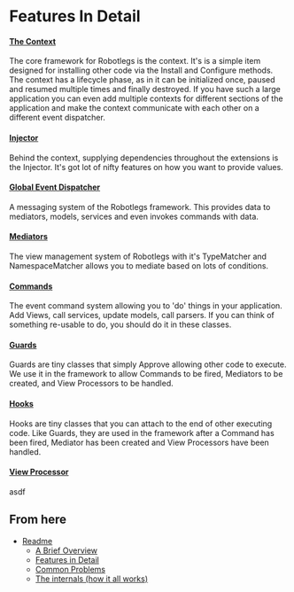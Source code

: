 
Features In Detail
==============

#### [The Context](./features/Context.md)

The core framework for Robotlegs is the context. It's is a simple item designed for installing other code via the Install and Configure methods.
The context has a lifecycle phase, as in it can be initialized once, paused and resumed multiple times and finally destroyed.
If you have such a large application you can even add multiple contexts for different sections of the application and make the context communicate with each other on a different event dispatcher.

#### [Injector](./features/Injector.md)

Behind the context, supplying dependencies throughout the extensions is the Injector.
It's got lot of nifty features on how you want to provide values.

#### [Global Event Dispatcher](./features/GlobalEventDispatcher.md)

A messaging system of the Robotlegs framework. This provides data to mediators, models, services and even invokes commands with data.

#### [Mediators](./features/Mediators.md)

The view management system of Robotlegs with it's TypeMatcher and NamespaceMatcher allows you to mediate based on lots of conditions.

#### [Commands](./features/Commands.md)

The event command system allowing you to 'do' things in your application. Add Views, call services, update models, call parsers. If you can think of something re-usable to do, you should do it in these classes.

#### [Guards](./features/Guards.md)

Guards are tiny classes that simply Approve allowing other code to execute. We use it in the framework to allow Commands to be fired, Mediators to be created, and View Processors to be handled.

#### [Hooks](./features/Hooks.md)

Hooks are tiny classes that you can attach to the end of other executing code.
Like Guards, they are used in the framework after a Command has been fired, Mediator has been created and View Processors have been handled.

#### [View Processor](./features/ViewProcessor.md)

asdf

From here
------------

* [Readme](../README.md)
	* [A Brief Overview](./ABriefOverview.md)
	* [Features in Detail](./FeaturesInDetail.md)
	* [Common Problems](./CommonProblems.md)
	* [The internals (how it all works)](./TheInternals.md)